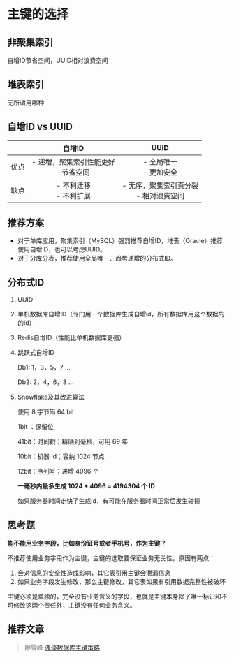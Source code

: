 # 主键的选择

## 非聚集索引

自增ID节省空间，UUID相对浪费空间

## 堆表索引

 无所谓用哪种

## 自增ID vs UUID

|      |                 自增ID                 |                   UUID                    |
| :--: | :------------------------------------: | :---------------------------------------: |
| 优点 | - 递增，聚集索引性能更好</br>-节省空间 |         - 全局唯一</br>- 更加安全         |
| 缺点 |       - 不利迁移</br>- 不利扩展        | - 无序，聚集索引页分裂</br>- 相对浪费空间 |

## 推荐方案

- 对于单库应用，聚集索引（MySQL）强烈推荐自增ID，堆表（Oracle）推荐使用自增ID，也可以考虑UUID。
- 对于分库分表，推荐使用全局唯一、趋势递增的分布式ID。

## 分布式ID

1. UUID

2. 单机数据库自增ID（专门用一个数据库生成自增id，所有数据库用这个数据的的id）

3. Redis自增ID（性能比单机数据库更强）

4. 跳跃式自增ID

   Db1: 1，3，5，7 ...

   Db2: 2，4，6，8 ...

5. Snowflake及其改进算法

   使用 8 字节码 64 bit

   1bit  ：保留位

   41bit：时间戳；精确到毫秒，可用 69 年

   10bit：机器 id；容纳 1024 节点

   12bit：序列号；递增 4096 个

   **一毫秒内最多生成 1024 * 4096 = 4194304 个 ID**

   如果服务器时间走快了生成id，有可能在服务器时间正常后发生碰撞

## 思考题

 **能不能用业务字段，比如身份证号或者手机号，作为主键？**   

不推荐使用业务字段作为主键，主键的选取要保证业务无关性，原因有两点：

1. 会对信息的安全性造成影响，其它表引用主键会泄漏信息
2. 如果业务字段发生修改，那么主键修改，其它表如果有引用数据完整性被破坏

主键必须是单独的，完全没有业务含义的字段，也就是主键本身除了唯一标识和不可修改这两个责任外，主键没有任何业务含义。

## 推荐文章

> 廖雪峰 [浅谈数据库主键策略](https://www.liaoxuefeng.com/article/1100985514586848)

   